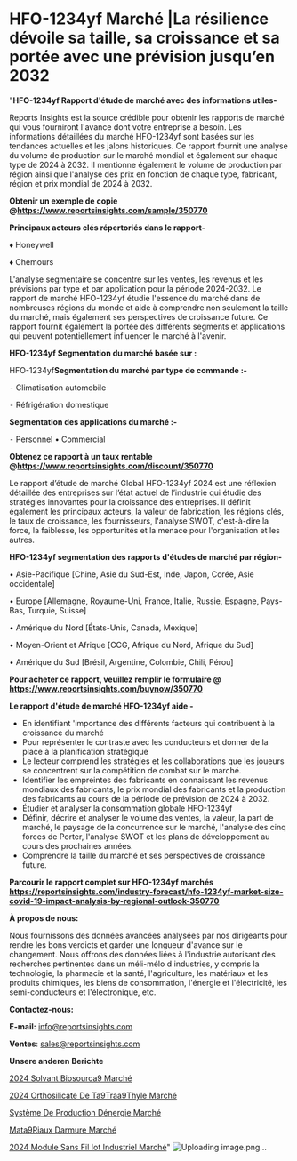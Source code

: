 # HFO-1234yf Marché |La résilience dévoile sa taille, sa croissance et sa portée avec une prévision jusqu’en 2032

"<strong>HFO-1234yf Rapport d'étude de marché avec des informations utiles-</strong>

Reports Insights est la source crédible pour obtenir les rapports de marché qui vous fourniront l'avance dont votre entreprise a besoin. Les informations détaillées du marché HFO-1234yf sont basées sur les tendances actuelles et les jalons historiques. Ce rapport fournit une analyse du volume de production sur le marché mondial et également sur chaque type de 2024 à 2032. Il mentionne également le volume de production par région ainsi que l'analyse des prix en fonction de chaque type, fabricant, région et prix mondial de 2024 à 2032.

<strong><b>Obtenir un exemple de copie @</b></strong><a href=https://www.reportsinsights.com/sample/350770><strong><b>https://www.reportsinsights.com/sample/350770</b></strong></a>

<b>Principaux acteurs clés répertoriés dans le rapport-</b>

<b> </b>♦ Honeywell

♦ Chemours

L'analyse segmentaire se concentre sur les ventes, les revenus et les prévisions par type et par application pour la période 2024-2032. Le rapport de marché HFO-1234yf étudie l'essence du marché dans de nombreuses régions du monde et aide à comprendre non seulement la taille du marché, mais également ses perspectives de croissance future. Ce rapport fournit également la portée des différents segments et applications qui peuvent potentiellement influencer le marché à l'avenir.

<strong>HFO-1234yf Segmentation du marché basée sur :</strong>

HFO-1234yf<strong>Segmentation du marché par type de commande :-</strong>

⁃ Climatisation automobile

⁃ Réfrigération domestique

<strong>Segmentation des applications du marché :-</strong>

⁃ Personnel
• Commercial

<strong><b>Obtenez ce rapport à un taux rentable @</b></strong><a href=https://www.reportsinsights.com/discount/350770><strong><b>https://www.reportsinsights.com/discount/350770</b></strong></a>

Le rapport d’étude de marché Global HFO-1234yf 2024 est une réflexion détaillée des entreprises sur l’état actuel de l’industrie qui étudie des stratégies innovantes pour la croissance des entreprises. Il définit également les principaux acteurs, la valeur de fabrication, les régions clés, le taux de croissance, les fournisseurs, l'analyse SWOT, c'est-à-dire la force, la faiblesse, les opportunités et la menace pour l'organisation et les autres.

<strong>HFO-1234yf segmentation des rapports d'études de marché par région-</strong>

• Asie-Pacifique [Chine, Asie du Sud-Est, Inde, Japon, Corée, Asie occidentale]

• Europe [Allemagne, Royaume-Uni, France, Italie, Russie, Espagne, Pays-Bas, Turquie, Suisse]

• Amérique du Nord [États-Unis, Canada, Mexique]

• Moyen-Orient et Afrique [CCG, Afrique du Nord, Afrique du Sud]

• Amérique du Sud [Brésil, Argentine, Colombie, Chili, Pérou]

<strong>Pour acheter ce rapport, veuillez remplir le formulaire @   <a href=https://www.reportsinsights.com/buynow/350770>https://www.reportsinsights.com/buynow/350770</a></strong>

<strong>Le rapport d'étude de marché HFO-1234yf aide -</strong>
<ul>
  <li>En identifiant 'importance des différents facteurs qui contribuent à la croissance du marché</li>
  <li>Pour représenter le contraste avec les conducteurs et donner de la place à la planification stratégique</li>
  <li>Le lecteur comprend les stratégies et les collaborations que les joueurs se concentrent sur la compétition de combat sur le marché.</li>
  <li>Identifier les empreintes des fabricants en connaissant les revenus mondiaux des fabricants, le prix mondial des fabricants et la production des fabricants au cours de la période de prévision de 2024 à 2032.</li>
  <li>Étudier et analyser la consommation globale HFO-1234yf</li>
  <li>Définir, décrire et analyser le volume des ventes, la valeur, la part de marché, le paysage de la concurrence sur le marché, l'analyse des cinq forces de Porter, l'analyse SWOT et les plans de développement au cours des prochaines années.</li>
  <li>Comprendre la taille du marché et ses perspectives de croissance future.</li>
</ul>

<strong>Parcourir le rapport complet sur HFO-1234yf marchés <a href=https://reportsinsights.com/industry-forecast/hfo-1234yf-market-size-covid-19-impact-analysis-by-regional-outlook-350770>https://reportsinsights.com/industry-forecast/hfo-1234yf-market-size-covid-19-impact-analysis-by-regional-outlook-350770</a></strong>

<strong>À propos de nous:</strong>

Nous fournissons des données avancées analysées par nos dirigeants pour rendre les bons verdicts et garder une longueur d'avance sur le changement. Nous offrons des données liées à l'industrie autorisant des recherches pertinentes dans un méli-mélo d'industries, y compris la technologie, la pharmacie et la santé, l'agriculture, les matériaux et les produits chimiques, les biens de consommation, l'énergie et l'électricité, les semi-conducteurs et l'électronique, etc.

<strong>Contactez-nous:</strong>

<strong>E-mail:</strong> <a href=mailto:info@reportsinsights.com>info@reportsinsights.com</a>

<strong>Ventes</strong>: <a href=mailto:sales@reportsinsights.com>sales@reportsinsights.com</a>

<strong>Unsere anderen Berichte</strong>

<a href=https://www.linkedin.com/pulse/2024-solvant-biosourc%C3%A9-march%C3%A9-informations-couvertes-dvd6c/>2024 Solvant Biosourca9 Marché</a>

<a href=https://www.linkedin.com/pulse/2024-orthosilicate-de-t%C3%A9tra%C3%A9thyle-march%C3%A9-tendances-oevqc/>2024 Orthosilicate De Ta9Traa9Thyle Marché</a>

<a href=https://www.linkedin.com/pulse/système-de-production-dénergie-marchéanalyse-wgd2c/>Système De Production Dénergie Marché</a>

<a href=https://www.linkedin.com/pulse/mat%C3%A9riaux-darmure-march%C3%A9-perspectives-de-xpmwf/>Mata9Riaux Darmure Marché</a>

<a href=https://www.linkedin.com/pulse/2024-module-sans-fil-iot-industriel-march%C3%A9-7drxc/>2024 Module Sans Fil Iot Industriel Marché</a>"
![Uploading image.png…]()
